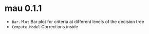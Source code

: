 # mau 0.1.1

* `Bar.Plot` Bar plot for criteria at different levels of the decision tree
* `Compute.Model` Corrections inside